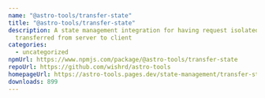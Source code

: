 ```yaml
---
name: "@astro-tools/transfer-state"
title: "@astro-tools/transfer-state"
description: A state management integration for having request isolated state
  transferred from server to client
categories:
  - uncategorized
npmUrl: https://www.npmjs.com/package/@astro-tools/transfer-state
repoUrl: https://github.com/wishrd/astro-tools
homepageUrl: https://astro-tools.pages.dev/state-management/transfer-state/
downloads: 899
---
```

